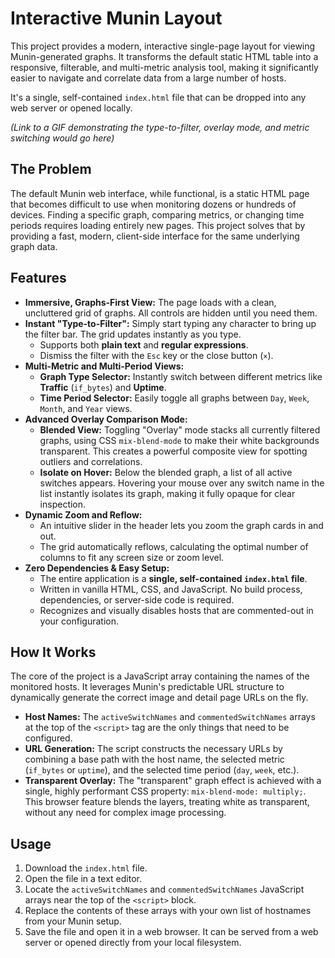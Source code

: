 # Interactive Munin Layout

This project provides a modern, interactive single-page layout for viewing Munin-generated graphs. It transforms the default static HTML table into a responsive, filterable, and multi-metric analysis tool, making it significantly easier to navigate and correlate data from a large number of hosts.

It's a single, self-contained `index.html` file that can be dropped into any web server or opened locally.


*(Link to a GIF demonstrating the type-to-filter, overlay mode, and metric switching would go here)*

## The Problem

The default Munin web interface, while functional, is a static HTML page that becomes difficult to use when monitoring dozens or hundreds of devices. Finding a specific graph, comparing metrics, or changing time periods requires loading entirely new pages. This project solves that by providing a fast, modern, client-side interface for the same underlying graph data.

## Features

*   **Immersive, Graphs-First View:** The page loads with a clean, uncluttered grid of graphs. All controls are hidden until you need them.
*   **Instant "Type-to-Filter":** Simply start typing any character to bring up the filter bar. The grid updates instantly as you type.
    *   Supports both **plain text** and **regular expressions**.
    *   Dismiss the filter with the `Esc` key or the close button (`×`).
*   **Multi-Metric and Multi-Period Views:**
    *   **Graph Type Selector:** Instantly switch between different metrics like **Traffic** (`if_bytes`) and **Uptime**.
    *   **Time Period Selector:** Easily toggle all graphs between `Day`, `Week`, `Month`, and `Year` views.
*   **Advanced Overlay Comparison Mode:**
    *   **Blended View:** Toggling "Overlay" mode stacks all currently filtered graphs, using CSS `mix-blend-mode` to make their white backgrounds transparent. This creates a powerful composite view for spotting outliers and correlations.
    *   **Isolate on Hover:** Below the blended graph, a list of all active switches appears. Hovering your mouse over any switch name in the list instantly isolates its graph, making it fully opaque for clear inspection.
*   **Dynamic Zoom and Reflow:**
    *   An intuitive slider in the header lets you zoom the graph cards in and out.
    *   The grid automatically reflows, calculating the optimal number of columns to fit any screen size or zoom level.
*   **Zero Dependencies & Easy Setup:**
    *   The entire application is a **single, self-contained `index.html` file**.
    *   Written in vanilla HTML, CSS, and JavaScript. No build process, dependencies, or server-side code is required.
    *   Recognizes and visually disables hosts that are commented-out in your configuration.

## How It Works

The core of the project is a JavaScript array containing the names of the monitored hosts. It leverages Munin's predictable URL structure to dynamically generate the correct image and detail page URLs on the fly.

*   **Host Names:** The `activeSwitchNames` and `commentedSwitchNames` arrays at the top of the `<script>` tag are the only things that need to be configured.
*   **URL Generation:** The script constructs the necessary URLs by combining a base path with the host name, the selected metric (`if_bytes` or `uptime`), and the selected time period (`day`, `week`, etc.).
*   **Transparent Overlay:** The "transparent" graph effect is achieved with a single, highly performant CSS property: `mix-blend-mode: multiply;`. This browser feature blends the layers, treating white as transparent, without any need for complex image processing.

## Usage

1.  Download the `index.html` file.
2.  Open the file in a text editor.
3.  Locate the `activeSwitchNames` and `commentedSwitchNames` JavaScript arrays near the top of the `<script>` block.
4.  Replace the contents of these arrays with your own list of hostnames from your Munin setup.
5.  Save the file and open it in a web browser. It can be served from a web server or opened directly from your local filesystem.

